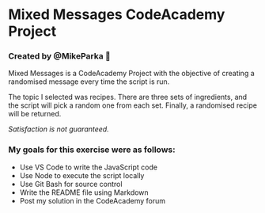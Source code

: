 # Mixed Messages CodeAcademy Project
### Created by @MikeParka :rocket:

Mixed Messages is a CodeAcademy Project with the objective of creating a randomised message every time the script is run.

The topic I selected was recipes. There are three sets of ingredients, and the script will pick a random one from each set. Finally, a randomised recipe will be returned.

*Satisfaction is not guaranteed.*

### My goals for this exercise were as follows:
* Use VS Code to write the JavaScript code
* Use Node to execute the script locally
* Use Git Bash for source control
* Write the README file using Markdown
* Post my solution in the CodeAcademy forum


